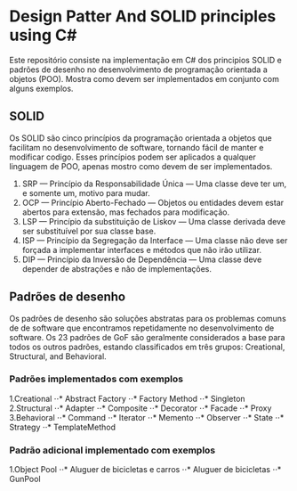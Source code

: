 # Design Patter And SOLID principles using C#

Este repositório consiste na implementação em C# dos principios SOLID e padrões de desenho no desenvolvimento de programação orientada a objetos (POO). Mostra como devem ser implementados em conjunto com alguns exemplos.

## SOLID
Os SOLID são cinco princípios da programação orientada a objetos que facilitam no desenvolvimento de software, tornando fácil de manter e modificar codigo. Esses princípios podem ser aplicados a qualquer linguagem de POO, apenas mostro como devem de ser implementados.

1. SRP — Princípio da Responsabilidade Única — Uma classe deve ter um, e somente um, motivo para mudar.
2. OCP — Princípio Aberto-Fechado — Objetos ou entidades devem estar abertos para extensão, mas fechados para modificação.
3. LSP — Princípio da substituição de Liskov — Uma classe derivada deve ser substituível por sua classe base.
4. ISP — Princípio da Segregação da Interface — Uma classe não deve ser forçada a implementar interfaces e métodos que não irão utilizar.
5. DIP — Princípio da Inversão de Dependência — Uma classe deve depender de abstrações e não de implementações.

## Padrões de desenho

Os padrões de desenho são soluções abstratas para os problemas comuns de de software que encontramos repetidamente no desenvolvimento de software. Os 23 padrões de GoF são geralmente considerados a base para todos os outros padrões, estando classificados em três grupos: Creational, Structural, and Behavioral.

### Padrões implementados com exemplos
1.Creational
⋅⋅* Abstract Factory
⋅⋅* Factory Method
⋅⋅* Singleton
2.Structural
⋅⋅* Adapter
⋅⋅* Composite
⋅⋅* Decorator
⋅⋅* Facade
⋅⋅* Proxy
3.Behavioral
⋅⋅* Command
⋅⋅* Iterator
⋅⋅* Memento
⋅⋅* Observer
⋅⋅* State
⋅⋅* Strategy
⋅⋅* TemplateMethod

### Padrão adicional implementado com exemplos
1.Object Pool
⋅⋅* Aluguer de bicicletas e carros
⋅⋅* Aluguer de bicicletas
⋅⋅* GunPool
